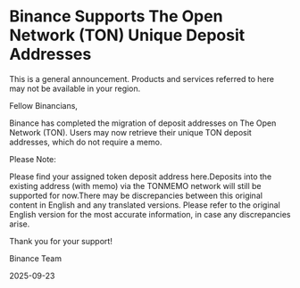 # Binance Supports The Open Network (TON) Unique Deposit Addresses

This is a general announcement. Products and services referred to here may not be available in your region.

Fellow Binancians,

Binance has completed the migration of deposit addresses on The Open Network (TON). Users may now retrieve their unique TON deposit addresses, which do not require a memo.

Please Note: 

Please find your assigned token deposit address here.Deposits into the existing address (with memo) via the TONMEMO network will still be supported for now.There may be discrepancies between this original content in English and any translated versions. Please refer to the original English version for the most accurate information, in case any discrepancies arise. 

Thank you for your support!

Binance Team

2025-09-23